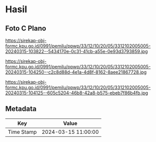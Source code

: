 # Hasil

## Foto C Plano

https://sirekap-obj-formc.kpu.go.id/0991/pemilu/ppwp/33/12/10/20/05/3312102005005-20240315-103822--5434170e-0c31-41cb-a55e-0e93d3793859.jpg

https://sirekap-obj-formc.kpu.go.id/0991/pemilu/ppwp/33/12/10/20/05/3312102005005-20240315-104250--c2c8d88d-4e1a-4d8f-8162-8aee21867728.jpg

https://sirekap-obj-formc.kpu.go.id/0991/pemilu/ppwp/33/12/10/20/05/3312102005005-20240315-104125--605c5204-46b8-42a8-b575-ebeb7f86b4fb.jpg


## Metadata

| Key        | Value               |
| ---------- | ------------------- |
| Time Stamp | 2024-03-15 11:00:00 |



